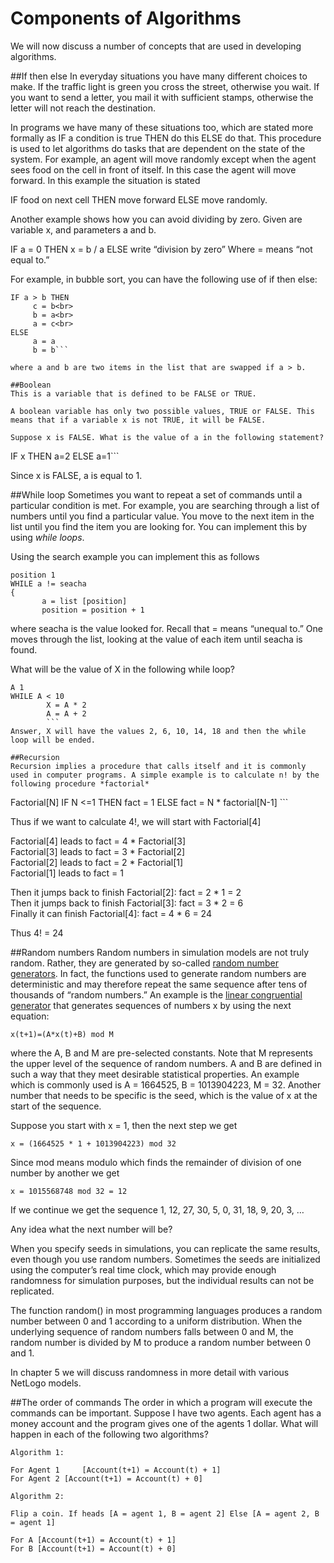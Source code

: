 # Components of Algorithms

We will now discuss a number of concepts that are used in developing algorithms.

##If then else
In everyday situations you have many different choices to make. If the traffic light is green you cross the street, otherwise you wait. If you want to send a letter, you mail it with sufficient stamps, otherwise the letter will not reach the destination.


In programs we have many of these situations too, which are stated more formally as IF a condition is true THEN do this ELSE do that. This procedure is used to let algorithms do tasks that are dependent on the state of the system. For example, an agent will move randomly except when the agent sees food on the cell in front of itself. In this case the agent will move forward. In this example the situation is stated

IF food on next cell THEN move forward ELSE move randomly.

Another example shows how you can avoid dividing by zero. Given are variable x, and parameters a and b.

IF a = 0 THEN x = b / a ELSE write “division by zero”
Where = means “not equal to.”

For example, in bubble sort, you can have the following use of if then else:


```
IF a > b THEN
     c = b<br>
     b = a<br>
     a = c<br>
ELSE
     a = a
     b = b```

where a and b are two items in the list that are swapped if a > b.

##Boolean
This is a variable that is defined to be FALSE or TRUE.

A boolean variable has only two possible values, TRUE or FALSE. This means that if a variable x is not TRUE, it will be FALSE.

Suppose x is FALSE. What is the value of a in the following statement?
```
IF x THEN a=2 ELSE a=1```

Since x is FALSE, a is equal to 1.

##While loop
Sometimes you want to repeat a set of commands until a particular condition is met. For example, you are searching through a list of numbers until you find a particular value. You move to the next item in the list until you find the item you are looking for. You can implement this by using *while loops*.

Using the search example you can implement this as follows

```
position 1
WHILE a != seacha
{
       a = list [position]
       position = position + 1
```

where seacha is the value looked for. Recall that = means “unequal to.” One moves through the list, looking at the value of each item until seacha is found.

What will be the value of X in the following while loop?

```
A 1
WHILE A < 10
        X = A * 2
        A = A + 2
        ```
Answer, X will have the values 2, 6, 10, 14, 18 and then the while loop will be ended.

##Recursion
Recursion implies a procedure that calls itself and it is commonly used in computer programs. A simple example is to calculate n! by the following procedure *factorial*
```
Factorial[N]
       IF N <=1 THEN fact = 1 ELSE fact = N * factorial[N-1]
       ```

Thus if we want to calculate 4!, we will start with Factorial[4]

Factorial[4] leads to fact = 4 \* Factorial[3]<br>
Factorial[3] leads to fact = 3 \* Factorial[2]<br>
Factorial[2] leads to fact = 2 \* Factorial[1]<br>
Factorial[1] leads to fact = 1<br>

Then it jumps back to finish Factorial[2]: fact = 2 \* 1 = 2<br>
Then it jumps back to finish Factorial[3]: fact = 3 \* 2 = 6<br>
Finally it can finish Factorial[4]: fact = 4 \* 6 = 24

Thus 4! = 24<br>

##Random numbers
Random numbers in simulation models are not truly random. Rather, they are generated by so-called [random number generators](http://en.wikipedia.org/wiki/Random_number_generation). In fact, the functions used to generate random numbers are deterministic and may therefore repeat the same sequence after tens of thousands of “random numbers.”
An example is the [linear congruential generator](http://en.wikipedia.org/wiki/Linear_congruential_generator) that generates sequences of numbers x by using the next equation:
```
x(t+1)=(A*x(t)+B) mod M
```
where the A, B and M are pre-selected constants. Note that M represents the upper level of the sequence of random numbers. A and B are defined in such a way that they meet desirable statistical properties. An example which is commonly used is A = 1664525, B = 1013904223, M = 32. Another number that needs to be specific is the seed, which is the value of x at the start of the sequence.

Suppose you start with x = 1, then the next step we get
```
x = (1664525 * 1 + 1013904223) mod 32
```
Since mod means modulo which finds the remainder of division of one number by another we get
```
x = 1015568748 mod 32 = 12
```
If we continue we get the sequence 1, 12, 27, 30, 5, 0, 31, 18, 9, 20, 3, …


Any idea what the next number will be?


When you specify seeds in simulations, you can replicate the same results, even though you use random numbers. Sometimes the seeds are initialized using the computer’s real time clock, which may provide enough randomness for simulation purposes, but the individual results can not be replicated.


The function random() in most programming languages produces a random number between 0 and 1 according to a uniform distribution. When the underlying sequence of random numbers falls between 0 and M, the random number is divided by M to produce a random number between 0 and 1.


In chapter 5 we will discuss randomness in more detail with various NetLogo models.

##The order of commands
The order in which a program will execute the commands can be important. Suppose I have two agents. Each agent has a money account and the program gives one of the agents 1 dollar. What will happen in each of the following two algorithms?
```
Algorithm 1:

For Agent 1     [Account(t+1) = Account(t) + 1]
For Agent 2 [Account(t+1) = Account(t) + 0]
```
```
Algorithm 2:

Flip a coin. If heads [A = agent 1, B = agent 2] Else [A = agent 2, B = agent 1]

For A [Account(t+1) = Account(t) + 1]
For B [Account(t+1) = Account(t) + 0]
```
